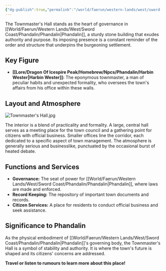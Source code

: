 ```yaml
---
{"dg-publish":true,"permalink":"/world/faerun/western-lands/west/sword-coast/phandalin/townmaster-s-hall/"}
---
```


The Townmaster's Hall stands as the heart of governance in [[World/Faerun/Western Lands/West/Sword Coast/Phandalin/Phandalin\|Phandalin]], a sturdy stone building that exudes authority and purpose. Its imposing presence is a constant reminder of the order and structure that underpins the burgeoning settlement.
## Key Figure

- **[[Lore/Dragon Of Icespire Peak/Homebrew/Npcs/Phandalin/Harbin Wester\|Harbin Wester]]:** The eponymous townmaster, a man of peculiar habits and unexpected formality, who oversees the town's affairs from his office within these walls.

## Layout and Atmosphere

![Townmaster's Hall.jpg](/img/user/Images/Locations/West/Sword%20Coast/Phandalin/Townmaster's%20Hall.jpg)

The interior is a blend of practicality and formality. A large, central hall serves as a meeting place for the town council and a gathering point for citizens with official business. Smaller offices line the corridor, each dedicated to a specific aspect of town management. The atmosphere is generally serious and businesslike, punctuated by the occasional burst of heated debate.

## Functions and Services

- **Governance:** The seat of power for [[World/Faerun/Western Lands/West/Sword Coast/Phandalin/Phandalin\|Phandalin]], where laws are made and enforced.
- **Record Keeping:** The repository of important town documents and records.
- **Citizen Services:** A place for residents to conduct official business and seek assistance.

## Significance to Phandalin

As the physical embodiment of [[World/Faerun/Western Lands/West/Sword Coast/Phandalin/Phandalin\|Phandalin]]'s governing body, the Townmaster's Hall is a symbol of stability and authority. It is where the town's future is shaped and its citizens' concerns are addressed.

**Travel or listen to rumours to learn more about this place!**
